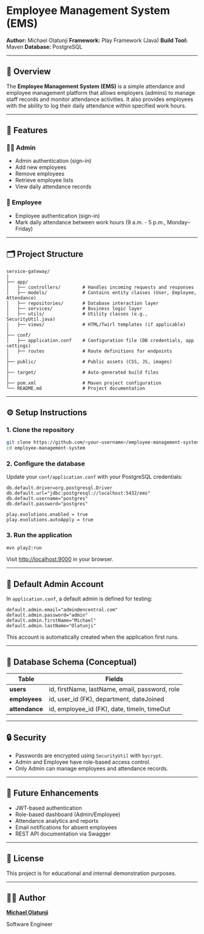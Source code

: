 # Employee Management System (EMS)

**Author:** Michael Olatunji
**Framework:** Play Framework (Java)
**Build Tool:** Maven
**Database:** PostgreSQL

---

## 📘 Overview

The **Employee Management System (EMS)** is a simple attendance and employee management platform that allows employers (admins) to manage staff records and monitor attendance activities. It also provides employees with the ability to log their daily attendance within specified work hours.

---

## 🎯 Features

### 👨‍💼 Admin

* Admin authentication (sign-in)
* Add new employees
* Remove employees
* Retrieve employee lists
* View daily attendance records

### 👷 Employee

* Employee authentication (sign-in)
* Mark daily attendance between work hours (9 a.m. - 5 p.m., Monday–Friday)

---

## 🗂 Project Structure

```
service-gateway/
│
├── app/
│   ├── controllers/        # Handles incoming requests and responses
│   ├── models/             # Contains entity classes (User, Employee, Attendance)
│   ├── repositories/       # Database interaction layer
│   ├── services/           # Business logic layer
│   ├── utils/              # Utility classes (e.g., SecurityUtil.java)
│   ├── views/              # HTML/Twirl templates (if applicable)
│
├── conf/
│   ├── application.conf    # Configuration file (DB credentials, app settings)
│   ├── routes              # Route definitions for endpoints
│
├── public/                 # Public assets (CSS, JS, images)
│
├── target/                 # Auto-generated build files
│
├── pom.xml                 # Maven project configuration
└── README.md               # Project documentation
```

---

## ⚙️ Setup Instructions

### 1. Clone the repository

```bash
git clone https://github.com/<your-username>/employee-management-system.git
cd employee-management-system
```

### 2. Configure the database

Update your `conf/application.conf` with your PostgreSQL credentials:

```hocon
db.default.driver=org.postgresql.Driver
db.default.url="jdbc:postgresql://localhost:5432/ems"
db.default.username="postgres"
db.default.password="postgres"

play.evolutions.enabled = true
play.evolutions.autoApply = true
```

### 3. Run the application

```bash
mvn play2:run
```

Visit [http://localhost:9000](http://localhost:9000) in your browser.

---

## 🧩 Default Admin Account

In `application.conf`, a default admin is defined for testing:

```hocon
default.admin.email="admin@encentral.com"
default.admin.password="admin"
default.admin.firstName="Michael"
default.admin.lastName="Olatunji"
```

This account is automatically created when the application first runs.

---


## 🧱 Database Schema (Conceptual)

| Table          | Fields                                         |
| -------------- | ---------------------------------------------- |
| **users**      | id, firstName, lastName, email, password, role |
| **employees**  | id, user_id (FK), department, dateJoined       |
| **attendance** | id, employee_id (FK), date, timeIn, timeOut    |

---

## 🔒 Security

* Passwords are encrypted using `SecurityUtil` with `bycrypt`.
* Admin and Employee have role-based access control.
* Only Admin can manage employees and attendance records.

---

## 🚀 Future Enhancements

* JWT-based authentication
* Role-based dashboard (Admin/Employee)
* Attendance analytics and reports
* Email notifications for absent employees
* REST API documentation via Swagger

---

## 🧾 License

This project is for educational and internal demonstration purposes.

---

## 🧑‍💻 Author

[**Michael Olatunji**](https://github.com/i-am-Shekinah)

Software Engineer
